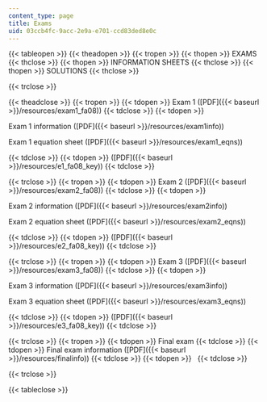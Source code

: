 ```yaml
---
content_type: page
title: Exams
uid: 03ccb4fc-9acc-2e9a-e701-ccd83ded8e0c
---
```


{{< tableopen >}}
{{< theadopen >}}
{{< tropen >}}
{{< thopen >}}
EXAMS
{{< thclose >}}
{{< thopen >}}
INFORMATION SHEETS
{{< thclose >}}
{{< thopen >}}
SOLUTIONS
{{< thclose >}}

{{< trclose >}}

{{< theadclose >}}
{{< tropen >}}
{{< tdopen >}}
Exam 1 ([PDF]({{< baseurl >}}/resources/exam1_fa08))
{{< tdclose >}}
{{< tdopen >}}


Exam 1 information ([PDF]({{< baseurl >}}/resources/exam1info))

Exam 1 equation sheet ([PDF]({{< baseurl >}}/resources/exam1_eqns))


{{< tdclose >}}
{{< tdopen >}}
([PDF]({{< baseurl >}}/resources/e1_fa08_key))
{{< tdclose >}}

{{< trclose >}}
{{< tropen >}}
{{< tdopen >}}
Exam 2 ([PDF]({{< baseurl >}}/resources/exam2_fa08))
{{< tdclose >}}
{{< tdopen >}}


Exam 2 information ([PDF]({{< baseurl >}}/resources/exam2info))

Exam 2 equation sheet ([PDF]({{< baseurl >}}/resources/exam2_eqns))


{{< tdclose >}}
{{< tdopen >}}
([PDF]({{< baseurl >}}/resources/e2_fa08_key))
{{< tdclose >}}

{{< trclose >}}
{{< tropen >}}
{{< tdopen >}}
Exam 3 ([PDF]({{< baseurl >}}/resources/exam3_fa08))
{{< tdclose >}}
{{< tdopen >}}


Exam 3 information ([PDF]({{< baseurl >}}/resources/exam3info))

Exam 3 equation sheet ([PDF]({{< baseurl >}}/resources/exam3_eqns))


{{< tdclose >}}
{{< tdopen >}}
([PDF]({{< baseurl >}}/resources/e3_fa08_key))
{{< tdclose >}}

{{< trclose >}}
{{< tropen >}}
{{< tdopen >}}
Final exam
{{< tdclose >}}
{{< tdopen >}}
Final exam information ([PDF]({{< baseurl >}}/resources/finalinfo))
{{< tdclose >}}
{{< tdopen >}}
 
{{< tdclose >}}

{{< trclose >}}

{{< tableclose >}}